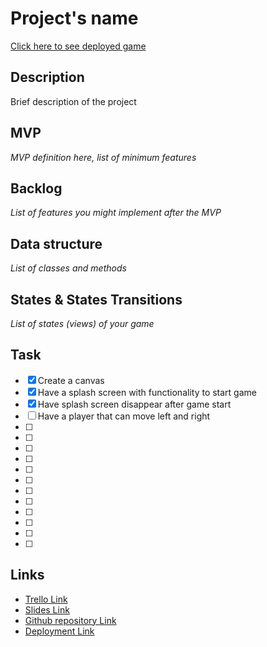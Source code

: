 # Project's name

[Click here to see deployed game](http://github.com)

## Description

Brief description of the project

## MVP

_MVP definition here, list of minimum features_

## Backlog

_List of features you might implement after the MVP_

## Data structure

_List of classes and methods_

## States & States Transitions

_List of states (views) of your game_

## Task

- [x] Create a canvas
- [x] Have a splash screen with functionality to start game
- [x] Have splash screen disappear after game start
- [ ] Have a player that can move left and right
- [ ]
- [ ]
- [ ]
- [ ]
- [ ]
- [ ]
- [ ]
- [ ]
- [ ]
- [ ]
- [ ]
- [ ]

## Links

- [Trello Link](https://trello.com/b/mz5nAvYU/invaders-kanban)
- [Slides Link](http://slides.com)
- [Github repository Link](http://github.com)
- [Deployment Link](http://github.com)
